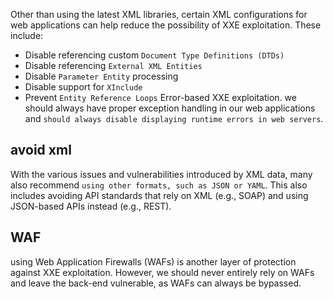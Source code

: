 Other than using the latest XML libraries, certain XML configurations for web applications can help reduce the possibility of XXE exploitation. These include:

- Disable referencing custom `Document Type Definitions (DTDs)`
- Disable referencing `External XML Entities`
- Disable `Parameter Entity` processing
- Disable support for `XInclude`
- Prevent `Entity Reference Loops`
Error-based XXE exploitation.  we should always have proper exception handling in our web applications and `should always disable displaying runtime errors in web servers`.
## avoid xml
With the various issues and vulnerabilities introduced by XML data, many also recommend `using other formats, such as JSON or YAML`. This also includes avoiding API standards that rely on XML (e.g., SOAP) and using JSON-based APIs instead (e.g., REST).

## WAF
using Web Application Firewalls (WAFs) is another layer of protection against XXE exploitation. However, we should never entirely rely on WAFs and leave the back-end vulnerable, as WAFs can always be bypassed.
